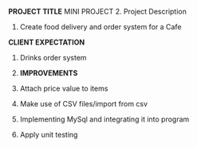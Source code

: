 ****PROJECT TITLE****
MINI PROJECT
2. Project Description

1. Create food delivery and order system for a Cafe

**CLIENT EXPECTATION**

1. Drinks order system

5. **IMPROVEMENTS**
1. Attach price value to items
2. Make use of CSV files/import from csv
3. Implementing MySql and integrating it into program 
4. Apply unit testing
